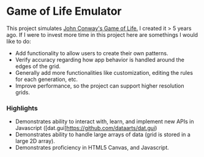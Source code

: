 # Game of Life Emulator

This project simulates [John Conway's Game of Life.](https://en.wikipedia.org/wiki/Conway%27s_Game_of_Life) I created it > 5 years ago. If I were to invest more time in this project here are somethings I would like to do:

 - Add functionality to allow users to create their own patterns.
 - Verify accuracy regarding how app behavior is handled around the edges of the grid.
 - Generally add more functionalities like customization, editing the rules for each generation, etc. 
 - Improve performance, so the project can support higher resolution grids. 

 ### Highlights
  - Demonstrates ability to interact with, learn, and implement new APIs in Javascript ([dat.gui]<https://github.com/dataarts/dat.gui>)
  - Demonstrates ability to handle large arrays of data (grid is stored in a large 2D array).
  - Demonstrates proficiency in HTML5 Canvas, and Javascript. 